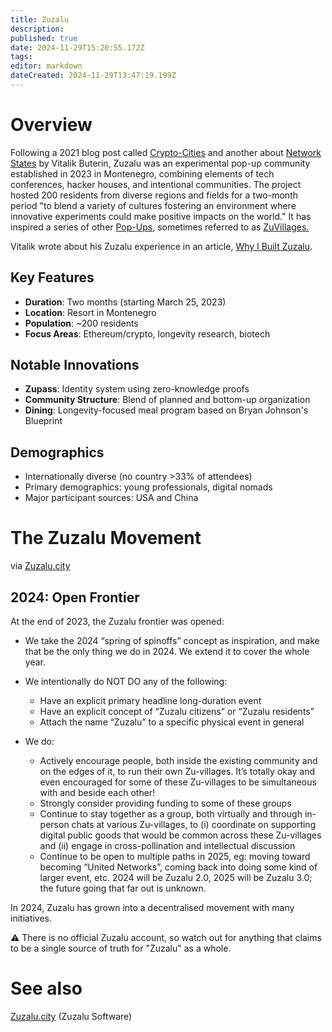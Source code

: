 ```yaml
---
title: Zuzalu
description: 
published: true
date: 2024-11-29T15:20:55.172Z
tags: 
editor: markdown
dateCreated: 2024-11-29T13:47:19.199Z
---
```


# Overview
Following a 2021 blog post called [Crypto-Cities](/Network-Societies/Crypto-Cities-VB) and another about [Network States](/Network-Societies/Network-States-VB) by Vitalik Buterin, Zuzalu was an experimental pop-up community established in 2023 in Montenegro, combining elements of tech conferences, hacker houses, and intentional communities. The project hosted 200 residents from diverse regions and fields for a two-month period "to blend a variety of cultures fostering an environment where innovative experiments could make positive impacts on the world." It has inspired a series of other [Pop-Ups](/Network-Societies/Pop-Ups), sometimes referred to as [ZuVillages.](/Network-Societies/Pop-ups/ZuVillage)

Vitalik wrote about his Zuzalu experience in an article, [Why I Built Zuzalu](/Network-Societies/Pop-Ups/Zuzalu/Why-VB).


## Key Features
- **Duration**: Two months (starting March 25, 2023)
- **Location**: Resort in Montenegro
- **Population**: ~200 residents
- **Focus Areas**: Ethereum/crypto, longevity research, biotech

## Notable Innovations
- **Zupass**: Identity system using zero-knowledge proofs
- **Community Structure**: Blend of planned and bottom-up organization
- **Dining**: Longevity-focused meal program based on Bryan Johnson's Blueprint

## Demographics
- Internationally diverse (no country >33% of attendees)
- Primary demographics: young professionals, digital nomads
- Major participant sources: USA and China



# The Zuzalu Movement 
via [Zuzalu.city](https://zuzalu.gitbook.io/zuzalu-beta-docs/welcome/what-is-zuzalu#id-2023-first-zuzalu)

## 2024: Open Frontier

At the end of 2023, the Zuzalu frontier was opened:

* We take the 2024 “spring of spinoffs” concept as inspiration, and make that be the only thing we do in 2024. We extend it to cover the whole year.
* We intentionally do NOT DO any of the following:
    * Have an explicit primary headline long-duration event
    * Have an explicit concept of “Zuzalu citizens” or “Zuzalu residents”
    * Attach the name “Zuzalu” to a specific physical event in general
    
 * We do:
     * Actively encourage people, both inside the existing community and on the edges of it, to run their own Zu-villages. It’s totally okay and even encouraged for some of these Zu-villages to be simultaneous with and beside each other!
     * Strongly consider providing funding to some of these groups
     * Continue to stay together as a group, both virtually and through in-person chats at various Zu-villages, to (i) coordinate on supporting digital public goods that would be common across these Zu-villages and (ii) engage in cross-pollination and intellectual discussion
     * Continue to be open to multiple paths in 2025, eg: moving toward becoming “United Networks”, coming back into doing some kind of larger event, etc. 2024 will be Zuzalu 2.0, 2025 will be Zuzalu 3.0; the future going that far out is unknown.
     
In 2024, Zuzalu has grown into a decentralised movement with many initiatives. 

⚠️ There is no official Zuzalu account, so watch out for anything that claims to be a single source of truth for "Zuzalu" as a whole. 

# See also
[Zuzalu.city](/Technology/Software/Zuzalu-City) (Zuzalu Software)